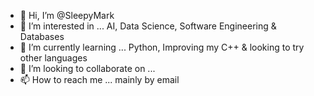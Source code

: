 - 👋 Hi, I’m @SleepyMark
- 👀 I’m interested in ... AI, Data Science, Software Engineering & Databases
- 🌱 I’m currently learning ... Python, Improving my C++ & looking to try other languages
- 💞️ I’m looking to collaborate on ...
- 📫 How to reach me ... mainly by email

<!---
SleepyMark/SleepyMark is a ✨ special ✨ repository because its `README.md` (this file) appears on your GitHub profile.
You can click the Preview link to take a look at your changes.
--->

